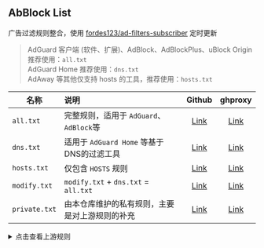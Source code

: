 ## AbBlock List

广告过滤规则整合，使用 [fordes123/ad-filters-subscriber](https://github.com/fordes123/ad-filters-subscriber) 定时更新
> AdGuard 客户端 (软件、扩展)、AdBlock、AdBlockPlus、uBlock Origin 推荐使用：`all.txt`  
> AdGuard Home 推荐使用：`dns.txt`  
> AdAway 等其他仅支持 hosts 的工具，推荐使用：`hosts.txt`

| 名称            | 说明                                   |                                       Github                                        |                                                 ghproxy                                                 |
|---------------|:-------------------------------------|:-----------------------------------------------------------------------------------:|:-------------------------------------------------------------------------------------------------------:|
| `all.txt`     | 完整规则，适用于 `AdGuard`、`AdBlock`等        |   [Link](https://raw.githubusercontent.com/liu50341759/killad/main/rule/all.txt)   |   [Link](https://mirror.ghproxy.com/https://raw.githubusercontent.com/star1145209/adblock_list/main/rule/all.txt)   |
| `dns.txt`     | 适用于 `AdGuard Home` 等基于DNS的过滤工具       |   [Link](https://raw.githubusercontent.com/star1145209/adblock_list/main/rule/dns.txt)   |   [Link](https://mirror.ghproxy.com/https://raw.githubusercontent.com/star1145209/adblock_list/main/rule/dns.txt)   |
| `hosts.txt`   | 仅包含 `HOSTS` 规则                       |  [Link](https://raw.githubusercontent.com/star1145209/adblock_list/main/rule/hosts.txt)  |  [Link](https://mirror.ghproxy.com/https://raw.githubusercontent.com/star1145209/adblock_list/main/rule/hosts.txt)  |
| `modify.txt`  | `modify.txt` + `dns.txt` = `all.txt` | [Link](https://raw.githubusercontent.com/star1145209/adblock_list/main/rule/modify.txt)  | [Link](https://mirror.ghproxy.com/https://raw.githubusercontent.com/star1145209/adblock_list/main/rule/modify.txt)  |
| `private.txt` | 由本仓库维护的私有规则，主要是对上游规则的补充              | [Link](https://raw.githubusercontent.com/star1145209/adblock_list/main/rule/private.txt) | [Link](https://mirror.ghproxy.com/https://raw.githubusercontent.com/star1145209/adblock_list/main/rule/private.txt) |

<details>
<summary>点击查看上游规则</summary>
<ul>
    <li><a href="https://raw.githubusercontent.com/AdguardTeam/FiltersRegistry/master/filters/filter_2_Base/filter.txt">AdGuard 基础过滤器</a></li>
    <li><a href="https://raw.githubusercontent.com/AdguardTeam/FiltersRegistry/master/filters/filter_11_Mobile/filter.txt">AdGuard 移动广告过滤器</a></li>
    <li><a href="https://adguard.com/kb/zh-CN/general/ad-filtering/adguard-filters/">AdGuard 防跟踪保护过滤器</a></li>
    <li><a href="https://raw.githubusercontent.com/AdguardTeam/FiltersRegistry/master/filters/filter_17_TrackParam/filter.txt">AdGuard URL跟踪过滤器</a></li>
    <li><a href="https://raw.githubusercontent.com/AdguardTeam/FiltersRegistry/master/filters/filter_14_Annoyances/filter.txt">AdGuard 恼人广告过滤器</a></li>
    <li><a href="https://raw.githubusercontent.com/AdguardTeam/FiltersRegistry/master/filters/filter_10_Useful/filter.txt">AdGuard 解除搜索广告和自我推销过滤器</a></li>
    <li><a href="https://raw.githubusercontent.com/AdguardTeam/FiltersRegistry/master/filters/filter_224_Chinese/filter.txt">AdGuard 中文过滤器</a></li>
    <li><a href="https://github.com/jdlingyu/ad-wars">ad-wars</a></li>
    <li><a href="https://github.com/TG-Twilight/AWAvenue-Adblock-Rule">AWAvenue-Adblock-Rule</a></li>
    <li><a href="https://raw.githubusercontent.com/Noyllopa/NoAppDownload/master/NoAppDownload.txt">NoAppDownload</a></li>
    <li><a href="https://github.com/Cats-Team/AdRules">Cats-Team/AdRules AdBlock List Lite</a></li>
    <li><a href="https://github.com/badmojr/1Hosts">1Hosts (Lite)</a></li>
    <li><a href="https://github.com/hagezi/dns-blocklists">hagezi/dns-blocklists normal</a></li>
    <li><a href="https://github.com/8680/GOODBYEADS">8680/GOODBYEADS</a></li>
</ul>
</details>
